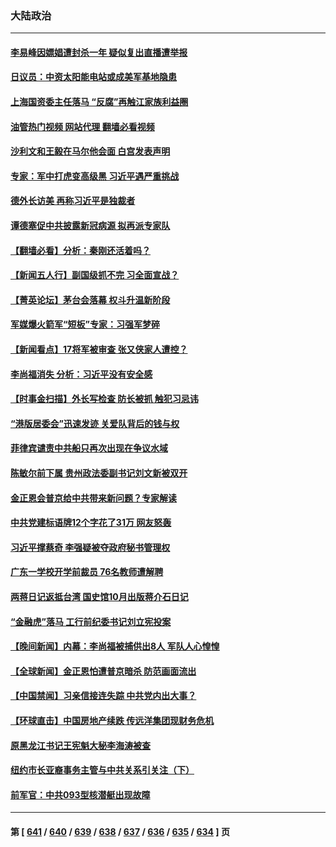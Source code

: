 ### 大陆政治
---
#### [李易峰因嫖娼遭封杀一年 疑似复出直播遭举报](../../pages/ncid277/n14075690.md?09181245) 
#### [日议员：中资太阳能电站或成美军基地隐患](../../pages/ncid277/n14075677.md?09181245) 
#### [上海国资委主任落马 “反腐”再触江家族利益圈](../../pages/ncid277/n14075693.md?09181245) 
#### [油管热门视频 网站代理 翻墙必看视频](http://138.2.39.72:81/youtube.html?epic-marker?09181245)
#### [沙利文和王毅在马尔他会面 白宫发表声明](../../pages/ncid277/n14075654.md?09181245) 
#### [专家：军中打虎变高级黑 习近平遇严重挑战](../../pages/ncid277/n14075512.md?09181245) 
#### [德外长访美 再称习近平是独裁者](../../pages/ncid277/n14075605.md?09181245) 
#### [谭德塞促中共披露新冠病源 拟再派专家队](../../pages/ncid277/n14075549.md?09181245) 
#### [【翻墙必看】分析：秦刚还活着吗？](../../pages/ncid277/n14075376.md?09181245) 
#### [【新闻五人行】副国级抓不完 习全面宣战？](../../pages/ncid277/n14075303.md?09181245) 
#### [【菁英论坛】茅台会落幕 权斗升温新阶段](../../pages/ncid277/n14075195.md?09181245) 
#### [军媒爆火箭军“短板”专家：习强军梦碎](../../pages/ncid277/n14074550.md?09181245) 
#### [【新闻看点】17将军被审查 张又侠家人遭控？](../../pages/ncid277/n14075253.md?09181245) 
#### [李尚福消失 分析：习近平没有安全感](../../pages/ncid277/n14075220.md?09181245) 
#### [【时事金扫描】外长写检查 防长被抓  触犯习忌讳](../../pages/ncid277/n14075190.md?09181245) 
#### [“港版居委会”迅速发迹 关爱队背后的钱与权](../../pages/ncid277/n14074547.md?09181245) 
#### [菲律宾谴责中共船只再次出现在争议水域](../../pages/ncid277/n14075188.md?09181245) 
#### [陈敏尔前下属 贵州政法委副书记刘文新被双开](../../pages/ncid277/n14075164.md?09181245) 
#### [金正恩会普京给中共带来新问题？专家解读](../../pages/ncid277/n14074726.md?09181245) 
#### [中共党建标语牌12个字花了31万 网友怒轰](../../pages/ncid277/n14075047.md?09181245) 
#### [习近平撑蔡奇 李强疑被夺政府秘书管理权](../../pages/ncid277/n14074942.md?09181245) 
#### [广东一学校开学前裁员 76名教师遭解聘](../../pages/ncid277/n14074948.md?09181245) 
#### [两蒋日记返抵台湾 国史馆10月出版蒋介石日记](../../pages/ncid277/n14074813.md?09181245) 
#### [“金融虎”落马 工行前纪委书记刘立宪投案](../../pages/ncid277/n14074924.md?09181245) 
#### [【晚间新闻】内幕：李尚福被捕供出8人 军队人心惶惶](../../pages/ncid277/n14074699.md?09181245) 
#### [【全球新闻】金正恩怕遭普京暗杀 防范画面流出](../../pages/ncid277/n14074887.md?09181245) 
#### [【中国禁闻】习亲信接连失踪 中共党内出大事？](../../pages/ncid277/n14074417.md?09181245) 
#### [【环球直击】中国房地产续跌 传远洋集团现财务危机](../../pages/ncid277/n14074419.md?09181245) 
#### [原黑龙江书记王宪魁大秘李海涛被查](../../pages/ncid277/n14074828.md?09181245) 
#### [纽约市长亚裔事务主管与中共关系引关注（下）](../../pages/ncid277/n14074829.md?09181245) 
#### [前军官：中共093型核潜艇出现故障](../../pages/ncid277/n14074761.md?09181245) 

---
#### 第 [ [641](./641.md?09181245) / [640](./640.md?09181245) / [639](./639.md?09181245) / [638](./638.md?09181245) / [637](./637.md?09181245) / [636](./636.md?09181245) / [635](./635.md?09181245) / [634](./634.md?09181245) ] 页
